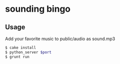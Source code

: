 # sounding bingo

## Usage

Add your favorite music to public/audio as sound.mp3

```bash
$ cake install
$ python_server $port
$ grunt run
```